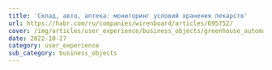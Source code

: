 ```yaml
---
title: 'Склад, авто, аптека: мониторинг условий хранения лекарств'
url: https://habr.com/ru/companies/wirenboard/articles/695752/
cover: /img/articles/user_experience/business_objects/greenhouse_automating.webp
date: 2022-10-27
category: user_experience
sub_category: business_objects
---
```

